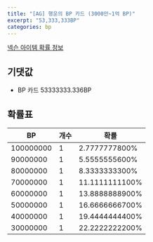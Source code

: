 ```yaml
---
title: "[AG] 행운의 BP 카드 (3000만~1억 BP)"
excerpt: "53,333,333BP"
categories: bp
---
```

[넥슨 아이템 확률 정보](http://iteminfo.nexon.com/probability/fco?sn=6924)

## 기댓값
  - BP 카드 53333333.336BP

## 확률표

|BP|개수|확률|
|---|---|---|
|100000000|1|2.7777777800%|
|90000000|1|5.5555555600%|
|80000000|1|8.3333333300%|
|70000000|1|11.1111111100%|
|60000000|1|13.8888888900%|
|50000000|1|16.6666666700%|
|40000000|1|19.4444444400%|
|30000000|1|22.2222222200%|
